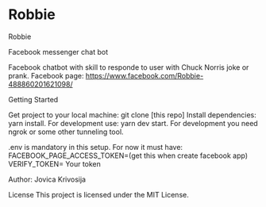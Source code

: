 # Robbie
Robbie

Facebook messenger chat bot

Facebook chatbot with skill to responde to user with Chuck Norris joke or prank. 
Facebook page: https://www.facebook.com/Robbie-488860201621098/

Getting Started

Get project to your local machine: git clone [this repo]
Install dependencies: yarn install.
For development use: yarn dev start.
For development you need ngrok or some other tunneling tool.

.env is mandatory in this setup. For now it must have:
FACEBOOK_PAGE_ACCESS_TOKEN=(get this when create facebook app)
VERIFY_TOKEN= Your token

Author: Jovica Krivosija

License
This project is licensed under the MIT License.